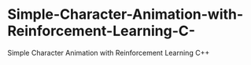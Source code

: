 # Simple-Character-Animation-with-Reinforcement-Learning-C-
Simple Character Animation with Reinforcement Learning C++
